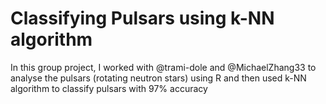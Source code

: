 # Classifying Pulsars using k-NN algorithm

In this group project, I worked with @trami-dole and @MichaelZhang33 to
analyse the pulsars (rotating neutron stars) using R
and then used k-NN algorithm to classify pulsars with 97% accuracy